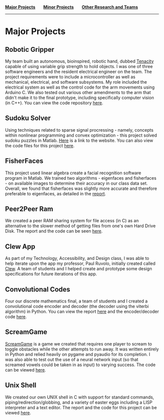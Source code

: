 **[Major Projects](README.md)&nbsp;&nbsp;&nbsp;&nbsp;&nbsp;&nbsp;&nbsp;&nbsp;[Minor Projects](minorprojects.md)&nbsp;&nbsp;&nbsp;&nbsp;&nbsp;&nbsp;&nbsp;&nbsp;[Other Research and Teams](other.md)**

--------------------------------

# Major Projects

## Robotic Gripper

My team built an autonomous, bioinspired, robotic hand, dubbed [Tenacity](http://poe.olin.edu/2017/Tenacity/index.html) capable of using variable grip strength to hold objects. I was one of three software engineers and the resident electrical engineer on the team. The project requirements were to include a microcontroller as well as mechanical, electrical, and software subsystems. My role included the electrical system as well as the control code for the arm movements using Arduino C. We also tested out various other amendments to the arm that didn't make it to the final prototype, including specifically computer vision (in C++). You can view the code repository [here](https://github.com/prava-d/RoboticArm).

## Sudoku Solver

Using techniques related to sparse signal procressing - namely, concepts within nonlinear programming and convex optimization - this project solved sudoku puzzles in Matlab. [Here](https://allisonlynnbasore14.github.io/Sudoku-solving-with-sparse-signal-processing/) is a link to the website. You can also view the code files for this project [here](https://github.com/allisonlynnbasore14/Sudoku-solving-with-sparse-signal-processing
).

## FisherFaces

This project used linear algebra create a facial recognition software program in Matlab. We trained two algorithms - eigenfaces and fisherfaces - on available images to determine their accuracy in our class data set. Overall, we found that fisherfaces was slightly more accurate and therefore preferable to eigenfaces, as detailed in the [report](https://github.com/prava-d/portfolio/blob/main/Reports/Module_2_Report.pdf).

## Peer2Peer Ram

We created a peer RAM sharing system for file access (in C) as an alternative to the slower method of getting files from one's own Hard Drive Disk. The report and the code can be seen [here](https://github.com/NickShermeister/SoftSysPeer2PeerRAM).

## Clew App

As part of my Technology, Accessibility, and Design class, I was able to help iterate upon the app my professor, Paul Ruvolo, initially created called [Clew](http://www.clewapp.org/). A team of students and I helped create and prototype some design specifications for future iterations of this app.

## Convolutional Codes

Four our discrete mathematics final, a team of students and I created a convolutional code encoder and decoder (the decoder using the viterbi algorithm) in Python. You can view the report [here](https://github.com/prava-d/portfolio/blob/main/Reports/Report%20and%20Bibliography.pdf) and the encoder/decoder code [here](https://github.com/prava-d/Convolutional-Codes).

## ScreamGame

[ScreamGame](https://prava-d.github.io/SCREAMgame/) is a game we created that requires one player to scream to toggle obstacles while the other attempts to run away. It was written entirely in Python and relied heavily on pygame and pyaudio for its completion. I was also able to test out the use of a neural network input (so that screamed vowels could be taken in as input) to varying success. The code can be viewed [here](https://github.com/nathanieltan/ScreamGame).

## Unix Shell

We created our own UNIX shell in C with support for standard commands, piping/redirection/globbing, and a variety of easter eggs including a LISP interpreter and a text editor.
The report and the code for this project can be viewed [here](https://github.com/anushadatar/SoftSysThinkGridWorld).

